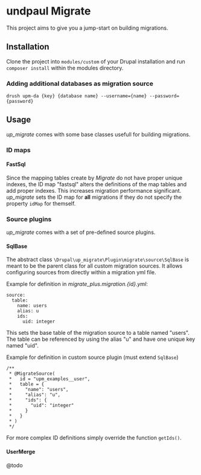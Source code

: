 # undpaul Migrate

This project aims to give you a jump-start on building migrations.

## Installation

Clone the project into `modules/custom` of your Drupal installation and run
`composer install` within the modules directory.

### Adding additional databases as migration source

`drush upm-da {key} {database name} --username={name} --password={password}`

## Usage

_up_migrate_ comes with some base classes usefull for building migrations.

### ID maps

#### FastSql

Since the mapping tables create by _Migrate_ do not have proper unique indexes,
the ID map "fastsql" alters the definitions of the map tables and add proper
indexes. This increases migration performance significant.
_up_migrate_ sets the ID map for **all** migrations if they do not specify the
property `idMap` for themself.

### Source plugins

_up_migrate_ comes with a set of pre-defined source plugins.

#### SqlBase

The abstract class `\Drupal\up_migrate\Plugin\migrate\source\SqlBase` is meant
to be the parent class for all custom migration sources. It allows configuring
sources from directly within a migration yml file.

Example for definition in _migrate_plus.migration.{id}.yml_:

    source:
      table:
        name: users
        alias: u
        ids:
          uid: integer

This sets the base table of the migration source to a table named "users". The
table can be referenced by using the alias "u" and have one unique key named
"uid".

Example for definition in custom source plugin (must extend `SqlBase`)

    /**
     * @MigrateSource(
     *   id = "upm_examples__user",
     *   table = {
     *     "name": "users",
     *     "alias": "u",
     *     "ids": {
     *       "uid": "integer"
     *     }
     *   }
     * )
     */

For more complex ID definitions simply override the function `getIds()`.

#### UserMerge

@todo
